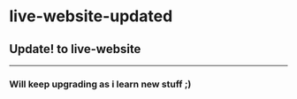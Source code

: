 # live-website-updated
## Update! to live-website
<hr>

### Will keep upgrading as i learn new stuff ;)
